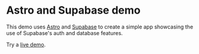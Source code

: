 # Astro and Supabase demo

This demo uses [Astro](https://astro.build) and [Supabase](https://supabase.com) to create a simple app showcasing the use of Supabase's auth and database features.

Try a [live demo](https://sgalculture-astro-supabase.netlify.app//).
